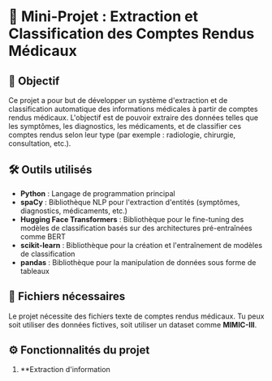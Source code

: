 # 🚀 Mini-Projet : Extraction et Classification des Comptes Rendus Médicaux

## 📌 Objectif
Ce projet a pour but de développer un système d'extraction et de classification automatique des informations médicales à partir de comptes rendus médicaux. L'objectif est de pouvoir extraire des données telles que les symptômes, les diagnostics, les médicaments, et de classifier ces comptes rendus selon leur type (par exemple : radiologie, chirurgie, consultation, etc.).

## 🛠️ Outils utilisés
- **Python** : Langage de programmation principal
- **spaCy** : Bibliothèque NLP pour l'extraction d'entités (symptômes, diagnostics, médicaments, etc.)
- **Hugging Face Transformers** : Bibliothèque pour le fine-tuning des modèles de classification basés sur des architectures pré-entraînées comme BERT
- **scikit-learn** : Bibliothèque pour la création et l'entraînement de modèles de classification
- **pandas** : Bibliothèque pour la manipulation de données sous forme de tableaux

## 📄 Fichiers nécessaires
Le projet nécessite des fichiers texte de comptes rendus médicaux. Tu peux soit utiliser des données fictives, soit utiliser un dataset comme **MIMIC-III**.

## ⚙️ Fonctionnalités du projet

1. **Extraction d'information
